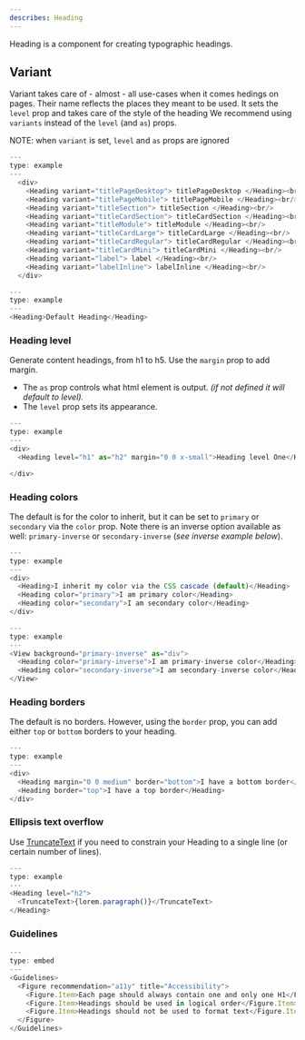 ```yaml
---
describes: Heading
---
```


Heading is a component for creating typographic headings.

## Variant

Variant takes care of - almost - all use-cases when it comes hedings on pages. Their name reflects the places they meant to be used. It sets the `level` prop and takes care of the style of the heading
We recommend using `variants` instead of the `level` (and `as`) props.

NOTE: when `variant` is set, `level` and `as` props are ignored

```js
---
type: example
---
  <div>
    <Heading variant="titlePageDesktop"> titlePageDesktop </Heading><br/>
    <Heading variant="titlePageMobile"> titlePageMobile </Heading><br/>
    <Heading variant="titleSection"> titleSection </Heading><br/>
    <Heading variant="titleCardSection"> titleCardSection </Heading><br/>
    <Heading variant="titleModule"> titleModule </Heading><br/>
    <Heading variant="titleCardLarge"> titleCardLarge </Heading><br/>
    <Heading variant="titleCardRegular"> titleCardRegular </Heading><br/>
    <Heading variant="titleCardMini"> titleCardMini </Heading><br/>
    <Heading variant="label"> label </Heading><br/>
    <Heading variant="labelInline"> labelInline </Heading><br/>
  </div>
```

```js
---
type: example
---
<Heading>Default Heading</Heading>
```

### Heading level

Generate content headings, from h1 to h5. Use the `margin` prop to add margin.

- The `as` prop controls what html element is output. _(if not defined it will default to level)._
- The `level` prop sets its appearance.

```js
---
type: example
---
<div>
  <Heading level="h1" as="h2" margin="0 0 x-small">Heading level One</Heading>

</div>
```

### Heading colors

The default is for the color to inherit, but it can be set to `primary` or `secondary` via the `color` prop. Note there is an inverse option available as well: `primary-inverse` or `secondary-inverse` (_see inverse example below_).

```js
---
type: example
---
<div>
  <Heading>I inherit my color via the CSS cascade (default)</Heading>
  <Heading color="primary">I am primary color</Heading>
  <Heading color="secondary">I am secondary color</Heading>
</div>
```

```js
---
type: example
---
<View background="primary-inverse" as="div">
  <Heading color="primary-inverse">I am primary-inverse color</Heading>
  <Heading color="secondary-inverse">I am secondary-inverse color</Heading>
</View>
```

### Heading borders

The default is no borders. However, using the `border` prop, you can
add either `top` or `bottom` borders to your heading.

```js
---
type: example
---
<div>
  <Heading margin="0 0 medium" border="bottom">I have a bottom border</Heading>
  <Heading border="top">I have a top border</Heading>
</div>
```

### Ellipsis text overflow

Use [TruncateText](#TruncateText) if you need to constrain your
Heading to a single line (or certain number of lines).

```js
---
type: example
---
<Heading level="h2">
  <TruncateText>{lorem.paragraph()}</TruncateText>
</Heading>
```

### Guidelines

```js
---
type: embed
---
<Guidelines>
  <Figure recommendation="a11y" title="Accessibility">
    <Figure.Item>Each page should always contain one and only one H1</Figure.Item>
    <Figure.Item>Headings should be used in logical order</Figure.Item>
    <Figure.Item>Headings should not be used to format text</Figure.Item>
  </Figure>
</Guidelines>
```
